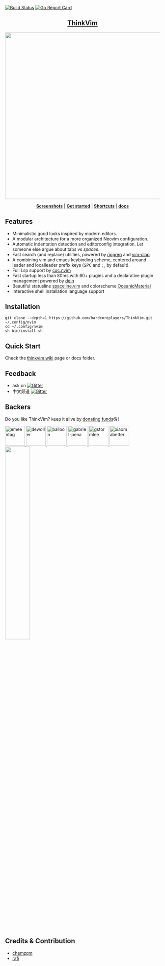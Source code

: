 [![Build Status](https://travis-ci.com/hardcoreplayers/ThinkVim.svg?branch=master)](https://travis-ci.com/hardcoreplayers/ThinkVim)
[![Go Report Card](https://goreportcard.com/badge/github.com/hardcoreplayers/ThinkVim)](https://goreportcard.com/report/github.com/hardcoreplayers/ThinkVim)

## <div align="center"> [ThinkVim](https://github.com/taigacute/ThinkVim)</div>

<div align="center">
<img src="https://user-images.githubusercontent.com/41671631/79723930-3a138400-8319-11ea-857a-c672813df67f.png" width="960" height="540">
</div>

<p align="center">
  <b><a href="https://github.com/hardcoreplayers/ThinkVim/wiki/Screenshots">Screenshots</a></b>
  |
  <b><a href="https://github.com/hardcoreplayers/ThinkVim/wiki/QuickStart">Get started</a></b>
  |
  <b><a href="https://github.com/hardcoreplayers/ThinkVim/wiki/Shorcuts">Shortcuts</a></b>
  |
  <b><a href="/docs">docs</a></b>
</p>

## Features

- Minimalistic good looks inspired by modern editors.
- A modular architecture for a more organized Neovim configuration.
- Automatic indentation detection and editorconfig integration. Let someone else argue about tabs vs _*spaces*_.
- Fast search (and replace) utilities, powered by [ripgrep](https://github.com/BurntSushi/ripgrep) and
  [vim-clap](https://github.com/liuchengxu/vim-clap)
- A combining vim and emacs keybinding scheme, centered around leader and localleader prefix keys (<kbd>SPC</kbd> and <kbd>;</kbd>, by default).
- Full Lsp support by [coc.nvim](https://github.com/neoclide/coc.nvim)
- Fast startup less than 80ms with 60+ plugins and a declarative plugin management powered by
  [dein](https://github.com/Shougo/dein.vim)
- Beautiful statusline
  [spaceline.vim](https://github.com/hardcoreplayers/spaceline.vim) and
  colorscheme
  [OceanicMaterial](https://github.com/hardcoreplayers/oceanic-material)
- Interactive shell installation language support

## Installation

```console
git clone --depth=1 https://github.com/hardcoreplayers/ThinkVim.git ~/.config/nvim
cd ~/.config/nvim
sh bin/install.sh
```

## Quick Start

Check the [thinkvim wiki](https://github.com/hardcoreplayers/ThinkVim/wiki) page or docs folder.

## Feedback

- ask on [![Gitter](https://badges.gitter.im/thinkvim/Thinkvim.svg)](https://gitter.im/thinkvim/Thinkvim?utm_source=badge&utm_medium=badge&utm_campaign=pr-badge)
- 中文频道 [![Gitter](https://badges.gitter.im/thinkvim/community.svg)](https://gitter.im/thinkvim/community?utm_source=badge&utm_medium=badge&utm_campaign=pr-badge)

## Backers

Do you like ThinkVim? keep it alive by [donating funds](https://salt.bountysource.com/teams/thinkvim-taigacute)😘!

<a href="https://github.com/emeentag" target="_blank" title="emeentag">
  <img src="https://github.com/emeentag.png?size=64" width="64" height="64" alt="emeentag">
</a>
<a href="https://github.com/dewoller" target="_blank" title="dewoller">
  <img src="https://github.com/dewoller.png?size=64" width="64" height="64" alt="dewoller">
</a>
<a href="https://github.com/baIIoon" target="_blank" title="balloon">
  <img src="https://github.com/baIIoon.png?size=64" width="64" height="64" alt="balloon">
</a>
<a href="https://github.com/gabriel-pena" target="_blank" title="gabriel-pena">
  <img src="https://github.com/gabriel-pena.png?size=64" width="64" height="64" alt="gabriel-pena">
</a>

<a href="https://github.com/gstormlee" target="_blank" title="gstormlee">
  <img src="https://github.com/gstormlee.png?size=64" width="64" height="64" alt="gstormlee">
</a>
<a href="https://github.com/xiaomabetter" target="_blank" title="xiaomabetter">
  <img src="https://github.com/xiaomabetter.png?size=64" width="64" height="64" alt="xiaomabetter">
</a>
<img src="https://user-images.githubusercontent.com/41671631/79724460-287eac00-831a-11ea-8149-f5a68f19411a.png" width="40%"  height="40%">

## Credits & Contribution

- [chemzqm](https://github.com/chemzqm)
- [rafi](https://github.com/rafi/vim-config)
